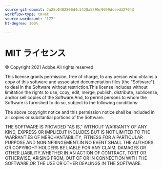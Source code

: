 ```yaml
---
source-git-commit: 2a25b0482800d4c5428a5595c9699dceed327043
workflow-type: tm+mt
source-wordcount: '177'
ht-degree: 100%

---
```

# MIT ライセンス

© Copyright 2021 Adobe.All rights reserved.

This license grants permission, free of charge, to any person who obtains a copy of this software and associated documentation files (the &quot;Software&quot;), to deal in the Software without restriction.This license includes without limitation the rights to use, copy, edit, merge, publish, distribute, sublicense, and/or sell copies of the Software.And, to permit persons to whom the Software is furnished to do so, subject to the following conditions:

The above copyright notice and this permission notice shall be included in all copies or substantial portions of the Software.

THE SOFTWARE IS PROVIDED &quot;AS IS,&quot; WITHOUT WARRANTY OF ANY KIND, EXPRESS OR IMPLIED.IT INCLUDES BUT IS NOT LIMITED TO THE WARRANTIES OF MERCHANTABILITY, FITNESS FOR A PARTICULAR PURPOSE AND NONINFRINGEMENT.IN NO EVENT SHALL THE AUTHORS OR COPYRIGHT HOLDERS BE LIABLE FOR ANY CLAIM, DAMAGES OR OTHER LIABILITY.WHETHER IN AN ACTION OF CONTRACT, TORT OR OTHERWISE, ARISING FROM, OUT OF OR IN CONNECTION WITH THE SOFTWARE.OR THE USE OR OTHER DEALINGS IN THE SOFTWARE.
